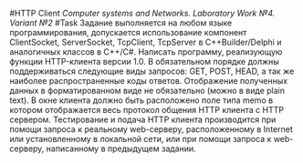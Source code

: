 #HTTP Client
*Computer systems and Networks. Laboratory Work №4. Variant №2*
#Task
Задание выполняется на любом языке
программирования, допускается использование компонент ClientSocket,
ServerSocket, TcpClient, TcpServer в C++Builder/Delphi и аналогичных классов в
C++/C#.
Написать программу, реализующую функции HTTP-клиента версии 1.0. В обязательном порядке должны поддерживаться следующие виды запросов: GET, POST, HEAD, а так же наиболее распространенные коды ответов. Отображение полученных данных в форматированном виде не обязательно (можно в виде plain text). В окне клиента должно быть расположено поле типа memo в котором отображается весь протокол общения HTTP клиента с HTTP сервером. Тестирование и подача HTTP клиента производится при помощи запроса к реальному web-серверу, расположенному в Internet или установленному в локальной сети, или при помощи запроса к web-серверу, написанному в предыдущем задании.